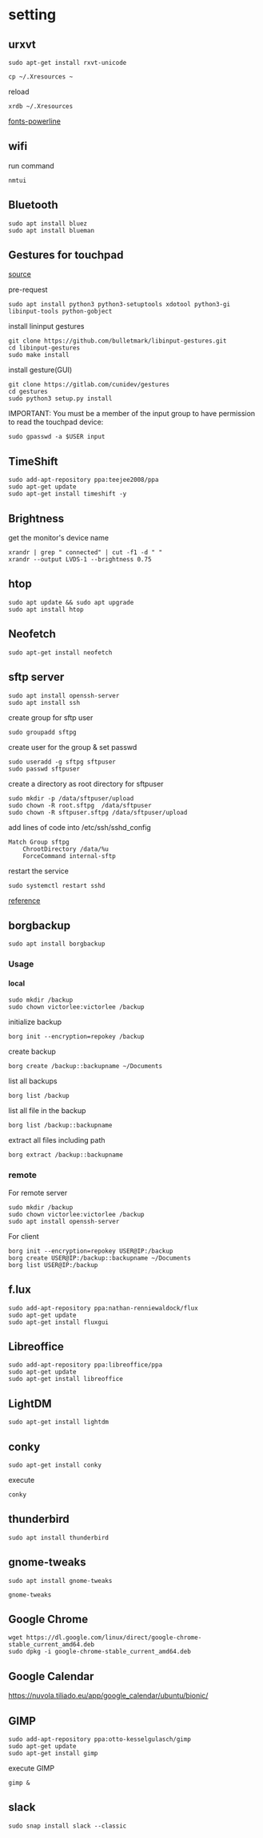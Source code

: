 # setting

## urxvt
```
sudo apt-get install rxvt-unicode
```

```
cp ~/.Xresources ~
```

reload
```
xrdb ~/.Xresources 
```

[fonts-powerline](https://github.com/powerline/fonts.git)

## wifi

run command
```
nmtui
```

## Bluetooth
```
sudo apt install bluez
sudo apt install blueman
```

## Gestures for touchpad

[source](https://devhub.io/repos/bulletmark-libinput-gestures)

pre-request
```
sudo apt install python3 python3-setuptools xdotool python3-gi libinput-tools python-gobject
```

install lininput gestures
```
git clone https://github.com/bulletmark/libinput-gestures.git
cd libinput-gestures
sudo make install
```

install gesture(GUI)
```
git clone https://gitlab.com/cunidev/gestures
cd gestures
sudo python3 setup.py install
```

IMPORTANT: You must be a member of the input group to have permission to read the touchpad device:
```
sudo gpasswd -a $USER input
```

## TimeShift
```
sudo add-apt-repository ppa:teejee2008/ppa
sudo apt-get update
sudo apt-get install timeshift -y 
```

## Brightness

get the monitor's device name
```
xrandr | grep " connected" | cut -f1 -d " "
xrandr --output LVDS-1 --brightness 0.75
```

## htop

```
sudo apt update && sudo apt upgrade
sudo apt install htop
```

## Neofetch
```
sudo apt-get install neofetch
```

## sftp server

```
sudo apt install openssh-server
sudo apt install ssh
```

create group for sftp user
```
sudo groupadd sftpg
```

create user for the group & set passwd
```
sudo useradd -g sftpg sftpuser
sudo passwd sftpuser
```

create a directory as root directory for sftpuser
```
sudo mkdir -p /data/sftpuser/upload
sudo chown -R root.sftpg  /data/sftpuser
sudo chown -R sftpuser.sftpg /data/sftpuser/upload
```

add lines of code into /etc/ssh/sshd_config
```
Match Group sftpg
    ChrootDirectory /data/%u
    ForceCommand internal-sftp
```

restart the service
```
sudo systemctl restart sshd
```

[reference](https://linuxhandbook.com/sftp-server-setup)

## borgbackup
```
sudo apt install borgbackup
```

### Usage

#### local
```
sudo mkdir /backup
sudo chown victorlee:victorlee /backup
```

initialize backup
```
borg init --encryption=repokey /backup
```

create backup
```
borg create /backup::backupname ~/Documents
```

list all backups
```
borg list /backup
```

list all file in the backup
```
borg list /backup::backupname
```

extract all files including path
```
borg extract /backup::backupname
```

### remote

For remote server
```
sudo mkdir /backup
sudo chown victorlee:victorlee /backup
sudo apt install openssh-server
```

For client
```
borg init --encryption=repokey USER@IP:/backup
borg create USER@IP:/backup::backupname ~/Documents
borg list USER@IP:/backup
```

## f.lux

```
sudo add-apt-repository ppa:nathan-renniewaldock/flux
sudo apt-get update
sudo apt-get install fluxgui
```

## Libreoffice

```
sudo add-apt-repository ppa:libreoffice/ppa
sudo apt-get update
sudo apt-get install libreoffice
```

## LightDM
```
sudo apt-get install lightdm
```

## conky
```
sudo apt-get install conky
```

execute
```
conky
```

## thunderbird
```
sudo apt install thunderbird
```

## gnome-tweaks
```
sudo apt install gnome-tweaks
```
```
gnome-tweaks
```

## Google Chrome
```
wget https://dl.google.com/linux/direct/google-chrome-stable_current_amd64.deb
sudo dpkg -i google-chrome-stable_current_amd64.deb
```

## Google Calendar
https://nuvola.tiliado.eu/app/google_calendar/ubuntu/bionic/

## GIMP

```
sudo add-apt-repository ppa:otto-kesselgulasch/gimp
sudo apt-get update
sudo apt-get install gimp
```

execute GIMP
```
gimp &
```

## slack
```
sudo snap install slack --classic
```

